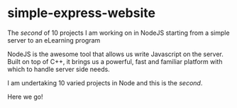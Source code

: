 # simple-express-website

The *second* of 10 projects I am working on in NodeJS starting from a simple server to an eLearning program

NodeJS is the awesome tool that allows us write Javascript on the server. Built on top of C++, it brings us a powerful, fast and familiar platform with which to handle server side needs.

I am undertaking 10 varied projects in Node and this is the *second*.

Here we go!
